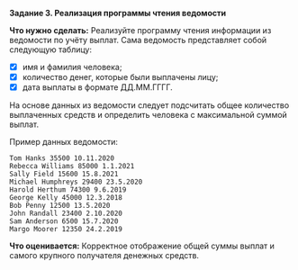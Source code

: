 **Задание 3. Реализация программы чтения ведомости**

**Что нужно сделать:**
Реализуйте программу чтения информации из ведомости по учёту выплат. Сама ведомость представляет
собой следующую таблицу:

 - [x] имя и фамилия человека; 
 - [x] количество денег, которые были выплачены лицу; 
 - [x] дата выплаты в формате ДД.ММ.ГГГГ.
 
На основе данных из ведомости следует подсчитать общее количество выплаченных средств и
определить человека с максимальной суммой выплат.

Пример данных ведомости:
```
Tom Hanks 35500 10.11.2020
Rebecca Williams 85000 1.1.2021
Sally Field 15600 15.8.2021
Michael Humphreys 29400 23.5.2020
Harold Herthum 74300 9.6.2019
George Kelly 45000 12.3.2018
Bob Penny 12500 13.5.2020
John Randall 23400 2.10.2020
Sam Anderson 6500 15.7.2020
Margo Moorer 12350 24.2.2019
```
**Что оценивается:**
Корректное отображение общей суммы выплат и самого крупного получателя денежных средств.